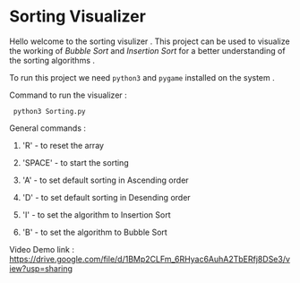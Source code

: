 # Sorting Visualizer
Hello welcome to the sorting visulizer . This project can be used to visualize the working of _Bubble Sort_ and _Insertion Sort_ for a better understanding of the sorting algorithms .


To run this project we need `python3` and `pygame` installed on the system .

Command to run the visualizer :

``` python3 Sorting.py```

General commands :

1) 'R' - to reset the array

2) 'SPACE' - to start the sorting 

3.  'A' - to set default sorting in Ascending order

4. 'D' - to set default sorting in Desending order 

5. 'I' - to set the algorithm to Insertion Sort

6. 'B' - to set the algorithm to Bubble Sort

Video Demo link :
https://drive.google.com/file/d/1BMp2CLFm_6RHyac6AuhA2TbERfj8DSe3/view?usp=sharing